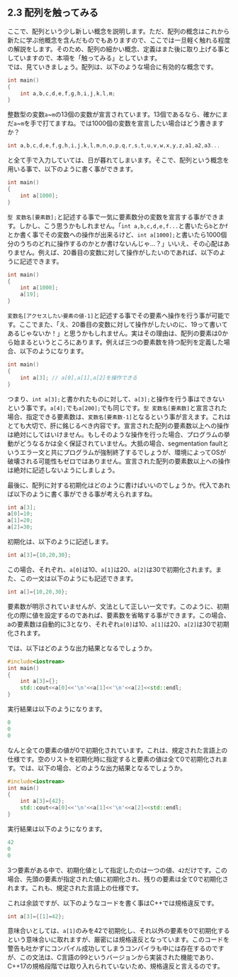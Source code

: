 ## 2.3 配列を触ってみる

ここで、配列という少し新しい概念を説明します。ただ、配列の概念はこれから新たに学ぶ他概念を含んだものでもありますので、ここでは一旦軽く触れる程度の解説をします。そのため、配列の細かい概念、定義はまた後に取り上げる事としていますので、本項を「触ってみる」としています。<br>では、見ていきましょう。配列は、以下のような場合に有効的な概念です。

```cpp
int main()
{
    int a,b,c,d,e,f,g,h,i,j,k,l,m;
}
```
整数型の変数`a`~`m`の13個の変数が宣言されています。13個であるなら、確かにまだ`a`~`m`を手で打てますね。では1000個の変数を宣言したい場合はどう書きますか？

```cpp
int a,b,c,d,e,f,g,h,i,j,k,l,m,n,o,p,q,r,s,t,u,v,w,x,y,z,a1,a2,a3...
```
と全て手で入力していては、日が暮れてしまいます。そこで、配列という概念を用いる事で、以下のように書く事ができます。

```cpp
int main()
{
    int a[1000];
}
```
`型 変数名[要素数];`と記述する事で一気に要素数分の変数を宣言する事ができます。しかし、こう思うかもしれません。「`int a,b,c,d,e,f...`と書いたら`b`とか`f`とか書く事でその変数への操作が出来るけど、`int a[1000];`と書いたら1000個分のうちのどれに操作するのかとか書けないんじゃ...？」いいえ、その心配はありません。例えば、20番目の変数に対して操作がしたいのであれば、以下のように記述できます。

```cpp
int main()
{
    int a[1000];
    a[19];
}
```
`変数名[アクセスしたい要素の値-1]`と記述する事でその要素へ操作を行う事が可能です。ここでまた、「え、20番目の変数に対して操作がしたいのに、19って書いてあるじゃないか！」と思うかもしれません。実はその理由は、配列の要素は0から始まるというところにあります。例えば三つの要素数を持つ配列を定義した場合、以下のようになります。

```cpp
int main()
{
    int a[3]; // a[0],a[1],a[2]を操作できる
}
```
つまり、`int a[3];`と書かれたものに対して、`a[3];`と操作を行う事はできないという事です。`a[4];`でも`a[200];`でも同じです。`型 変数名[要素数]`と宣言された場合、指定できる要素数は、`変数名[要素数-1]`となるという事が言えます。これはとても大切で、肝に銘じるべき内容です。宣言された配列の要素数以上への操作は絶対にしてはいけません。もしそのような操作を行った場合、プログラムの挙動がどうなるかは全く保証されていません。大抵の場合、segmentation faultというエラー文と共にプログラムが強制終了するでしょうが、環境によってOSが破壊される可能性もゼロではありません。宣言された配列の要素数以上への操作は絶対に記述しないようにしましょう。

最後に、配列に対する初期化はどのように書けばいいのでしょうか。代入であれば以下のように書く事ができる事が考えられますね。

```cpp
int a[3];
a[0]=10;
a[1]=20;
a[2]=30;
```
初期化は、以下のように記述します。

```cpp
int a[3]={10,20,30};
```
この場合、それぞれ、`a[0]`は10、`a[1]`は20、`a[2]`は30で初期化されます。また、この一文は以下のようにも記述できます。

```cpp
int a[]={10,20,30};
```
要素数が明示されていませんが、文法として正しい一文です。このように、初期化の際に値を設定するのであれば、要素数を省略する事ができます。この場合、aの要素数は自動的に3となり、それぞれ`a[0]`は10、`a[1]`は20、`a[2]`は30で初期化されます。

では、以下はどのような出力結果となるでしょうか。
```cpp
#include<iostream>
int main()
{
    int a[3]={};
    std::cout<<a[0]<<'\n'<<a[1]<<'\n'<<a[2]<<std::endl;
}
```
実行結果は以下のようになります。

```cpp
0
0
0
```
なんと全ての要素の値が0で初期化されています。これは、規定された言語上の仕様です。空のリストを初期化時に指定すると要素の値は全て0で初期化されます。では、以下の場合、どのような出力結果となるでしょうか。

```cpp
#include<iostream>
int main()
{
    int a[3]={42};
    std::cout<<a[0]<<'\n'<<a[1]<<'\n'<<a[2]<<std::endl;
}
```
実行結果は以下のようになります。

```cpp
42
0
0
```
3つ要素がある中で、初期化値として指定したのは一つの値、`42`だけです。この場合、先頭の要素が指定された値に初期化され、残りの要素は全て0で初期化されます。これも、規定された言語上の仕様です。

これは余談ですが、以下のようなコードを書く事はC++では規格違反です。

```cpp
int a[3]={[1]=42};
```
意味合いとしては、`a[1]`のみを42で初期化し、それ以外の要素を0で初期化するという意味合いに取れますが、厳密には規格違反となっています。このコードを警告も吐かずにコンパイル成功してしまうコンパイラも中には存在するのですが、この文法は、C言語の99というバージョンから実装された機能であり、C++17の規格段階では取り入れられていないため、規格違反と言えるのです。
